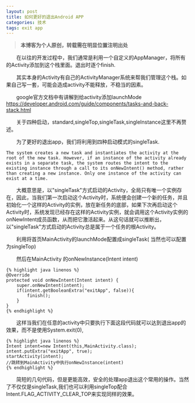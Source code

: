 ```yaml
---
layout: post
title: 如何更好的退出Android APP
categories: 技术
tags: exit app
---
```

> **本博客为个人原创，转载需在明显位置注明出处**

&emsp;&emsp;在以往的开发过程中，我们通常是利用一个自定义的AppManager，将所有的Activity添加到这个栈里面。退出时逐个finish.

&emsp;&emsp;其实本身的Activity有自己的ActivityManager系统来帮我们管理这个栈。如果自己写一套，可能会造成activity不能释放，不稳当的因素。

&emsp;&emsp;google官方文档中有讲解到给activity添加launchMode
https://developer.android.com/guide/components/tasks-and-back-stack.html

&emsp;&emsp;关于四种启动，standard,singleTop,singleTask,singleInstance这里不再赘述。

&emsp;&emsp;为了更好的退出app，我们将利用到四种启动模式的singleTask.

	The system creates a new task and instantiates the activity at the root of the new task. However, if an instance of the activity already exists in a separate task, the system routes the intent to the existing instance through a call to its onNewIntent() method, rather than creating a new instance. Only one instance of the activity can exist at a time.
	
&emsp;&emsp;大概意思是，以"singleTask"方式启动的Activity，全局只有唯一个实例存在，因此，当我们第一次启动这个Activity时，系统便会创建一个新的任务，并且初始化一个这样的Activity的实例，放在新任务的底部，如果下次再启动这个Activity时，系统发现已经存在这样的Activity实例，就会调用这个Activity实例的onNewIntent成员函数，从而把它激活起来。从这句话就可以推断出，以"singleTask"方式启动的Activity总是属于一个任务的根Activity。

&emsp;&emsp;利用将首页MainActivity的launchMode配置成singleTask( 当然也可以配置为singleTop)

&emsp;&emsp;然后在MainActivity 的onNewInstance(Intent intent) 

	{% highlight java linenos %}
	@Override
	protected void onNewIntent(Intent intent) {
		super.onNewIntent(intent);
		if(intent.getBooleanExtra("exitApp", false)){
			finish();
		}
	}
	{% endhighlight %}

&emsp;&emsp;这样当我们在任意的activity中只要执行下面这段代码就可以达到退出app的效果，而不是使用System.exit(0),

	{% highlight java linenos %}
	Intent intent=new Intent(this,MainActivity.class);
	intent.putExtra("exitApp", true);
	startActivity(intent);
	//跳转到MainActivity中执行onNewInstance(intent)
	{% endhighlight %} 
	
&emsp;&emsp;简短的几句代码，但是更能高效，安全的处理app退出这个常用的操作。当然了不仅仅是singleTask,我们也可以利用singleTop配合Intent.FLAG_ACTIVITY_CLEAR_TOP来实现同样的效果。 